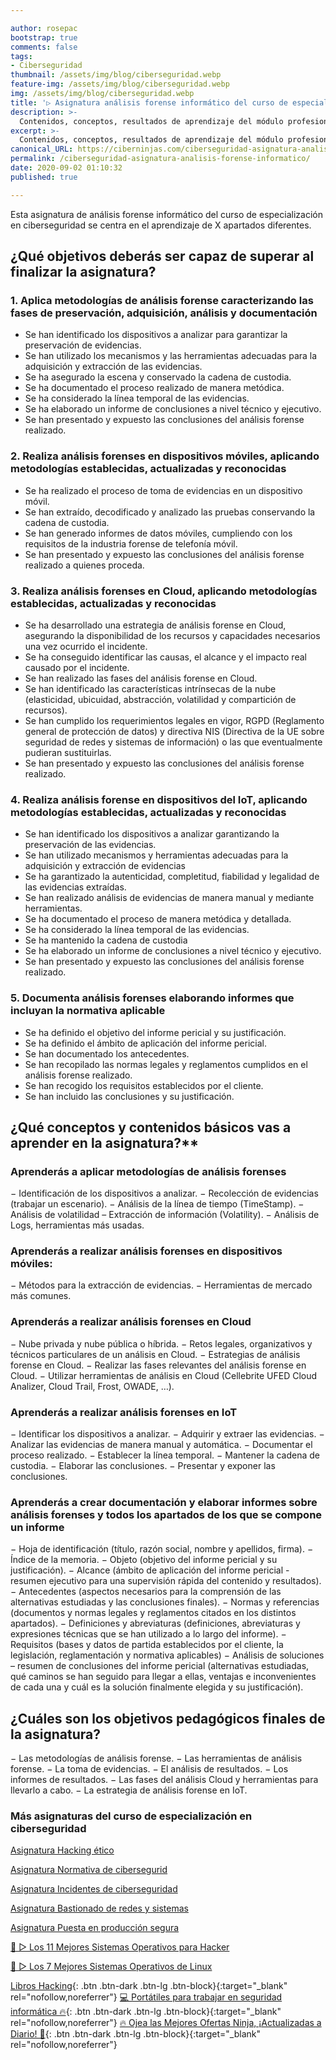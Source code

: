 ```yaml
---

author: rosepac
bootstrap: true
comments: false
tags:
- Ciberseguridad
thumbnail: /assets/img/blog/ciberseguridad.webp
feature-img: /assets/img/blog/ciberseguridad.webp
img: /assets/img/blog/ciberseguridad.webp
title: '▷ Asignatura análisis forense informático del curso de especialización en ciberseguridad'
description: >-
  Contenidos, conceptos, resultados de aprendizaje del módulo profesional análisis forense informático.
excerpt: >-
  Contenidos, conceptos, resultados de aprendizaje del módulo profesional análisis forense informático.
canonical_URL: https://ciberninjas.com/ciberseguridad-asignatura-analisis-forense-informatico/
permalink: /ciberseguridad-asignatura-analisis-forense-informatico/
date: 2020-09-02 01:10:32
published: true

---
```


Esta asignatura de análisis forense informático del curso de especialización en ciberseguridad se centra en el aprendizaje de X apartados diferentes.

## **¿Qué objetivos deberás ser capaz de superar al finalizar la asignatura?**

### 1. **Aplica metodologías de análisis forense caracterizando las fases de preservación, adquisición, análisis y documentación**

- Se han identificado los dispositivos a analizar para garantizar la preservación de evidencias.
- Se han utilizado los mecanismos y las herramientas adecuadas para la adquisición y extracción de las evidencias.
- Se ha asegurado la escena y conservado la cadena de custodia.
- Se ha documentado el proceso realizado de manera metódica.
- Se ha considerado la línea temporal de las evidencias.
- Se ha elaborado un informe de conclusiones a nivel técnico y ejecutivo.
- Se han presentado y expuesto las conclusiones del análisis forense realizado.

### 2. **Realiza análisis forenses en dispositivos móviles, aplicando metodologías establecidas, actualizadas y reconocidas**

- Se ha realizado el proceso de toma de evidencias en un dispositivo móvil.
- Se han extraído, decodificado y analizado las pruebas conservando la cadena de custodia.
- Se han generado informes de datos móviles, cumpliendo con los requisitos de la industria forense de telefonía móvil.
- Se han presentado y expuesto las conclusiones del análisis forense realizado a quienes proceda.

### 3. **Realiza análisis forenses en Cloud, aplicando metodologías establecidas, actualizadas y reconocidas**

- Se ha desarrollado una estrategia de análisis forense en Cloud, asegurando la disponibilidad de los recursos y capacidades necesarios una vez ocurrido el incidente.
- Se ha conseguido identificar las causas, el alcance y el impacto real causado por el incidente.
- Se han realizado las fases del análisis forense en Cloud.
- Se han identificado las características intrínsecas de la nube (elasticidad, ubicuidad, abstracción, volatilidad y compartición de recursos).
- Se han cumplido los requerimientos legales en vigor, RGPD (Reglamento general de protección de datos) y directiva NIS (Directiva de la UE sobre seguridad de redes y sistemas de información) o las que eventualmente pudieran sustituirlas.
- Se han presentado y expuesto las conclusiones del análisis forense realizado.

### 4. **Realiza análisis forense en dispositivos del IoT, aplicando metodologías establecidas, actualizadas y reconocidas**

- Se han identificado los dispositivos a analizar garantizando la preservación de las evidencias.
- Se han utilizado mecanismos y herramientas adecuadas para la adquisición y extracción de evidencias
- Se ha garantizado la autenticidad, completitud, fiabilidad y legalidad de las evidencias extraídas.
- Se han realizado análisis de evidencias de manera manual y mediante herramientas.
- Se ha documentado el proceso de manera metódica y detallada.
- Se ha considerado la línea temporal de las evidencias.
- Se ha mantenido la cadena de custodia
- Se ha elaborado un informe de conclusiones a nivel técnico y ejecutivo.
- Se han presentado y expuesto las conclusiones del análisis forense realizado.

### 5. **Documenta análisis forenses elaborando informes que incluyan la normativa aplicable**

- Se ha definido el objetivo del informe pericial y su justificación.
- Se ha definido el ámbito de aplicación del informe pericial.
- Se han documentado los antecedentes.
- Se han recopilado las normas legales y reglamentos cumplidos en el análisis forense realizado.
- Se han recogido los requisitos establecidos por el cliente.
- Se han incluido las conclusiones y su justificación.

## ¿Qué conceptos y contenidos básicos vas a aprender en la asignatura?**

### Aprenderás a aplicar metodologías de análisis forenses

− Identificación de los dispositivos a analizar.
− Recolección de evidencias (trabajar un escenario).
− Análisis de la línea de tiempo (TimeStamp).
− Análisis de volatilidad – Extracción de información (Volatility).
− Análisis de Logs, herramientas más usadas.

### Aprenderás a realizar análisis forenses en dispositivos móviles:

− Métodos para la extracción de evidencias.
− Herramientas de mercado más comunes.

### Aprenderás a realizar análisis forenses en Cloud

− Nube privada y nube pública o híbrida.
− Retos legales, organizativos y técnicos particulares de un análisis en Cloud.
− Estrategias de análisis forense en Cloud.
− Realizar las fases relevantes del análisis forense en Cloud.
− Utilizar herramientas de análisis en Cloud (Cellebrite UFED Cloud Analizer, Cloud Trail, Frost, OWADE, …).

### Aprenderás a realizar análisis forenses en IoT

− Identificar los dispositivos a analizar.
− Adquirir y extraer las evidencias.
− Analizar las evidencias de manera manual y automática.
− Documentar el proceso realizado.
− Establecer la línea temporal.
− Mantener la cadena de custodia.
− Elaborar las conclusiones.
− Presentar y exponer las conclusiones.

### Aprenderás a crear documentación y elaborar informes sobre análisis forenses y todos los apartados de los que se compone un informe

− Hoja de identificación (título, razón social, nombre y apellidos, firma).
− Índice de la memoria.
− Objeto (objetivo del informe pericial y su justificación).
− Alcance (ámbito de aplicación del informe pericial - resumen ejecutivo para una supervisión rápida del contenido y resultados).
− Antecedentes (aspectos necesarios para la comprensión de las alternativas estudiadas y las conclusiones finales).
− Normas y referencias (documentos y normas legales y reglamentos citados en los distintos apartados).
− Definiciones y abreviaturas (definiciones, abreviaturas y expresiones técnicas que se han utilizado a lo largo del informe).
− Requisitos (bases y datos de partida establecidos por el cliente, la legislación, reglamentación y normativa aplicables)
− Análisis de soluciones – resumen de conclusiones del informe pericial (alternativas estudiadas, qué caminos se han seguido para llegar a ellas, ventajas e inconvenientes de cada una y cuál es la solución finalmente elegida y su justificación).

## **¿Cuáles son los objetivos pedagógicos finales de la asignatura?**

− Las metodologías de análisis forense.
− Las herramientas de análisis forense.
− La toma de evidencias.
− El análisis de resultados.
− Los informes de resultados.
− Las fases del análisis Cloud y herramientas para llevarlo a cabo.
− La estrategia de análisis forense en IoT.

### **Más asignaturas del curso de especialización en ciberseguridad** <!-- omit in toc -->
<!-- https://www.infoworld.com/article/3572553/what-is-computer-vision-ai-for-images-and-video.html#tk.rss_all -->

[Asignatura Hacking ético](https://ciberninjas.com/ciberseguridad-asignatura-hacking-etico/)

[Asignatura Normativa de cibersegurid](https://ciberninjas.com/ciberseguridad-asignatura-normativa-ciberseguridad/)

[Asignatura Incidentes de ciberseguridad](https://ciberninjas.com/ciberseguridad-asignatura-incidentes-de-ciberseguridad/)

[Asignatura Bastionado de redes y sistemas](https://ciberninjas.com/ciberseguridad-asignatura-bastionado-redes-sistemas/)

[Asignatura Puesta en producción segura](https://ciberninjas.com/ciberseguridad-asignatura-puesta-produccion-segura/)

[🥇 ▷ Los 11 Mejores Sistemas Operativos para Hacker](https://ciberninjas.com/mejores-sistemas-operativos-para-hackear/)

[🥇 ▷ Los 7 Mejores Sistemas Operativos de Linux](https://ciberninjas.com/7-mejores-distribuciones-escritorio-para-principiantes/)

[Libros Hacking](https://www.amazon.es/shop/cibercursos){: .btn .btn-dark .btn-lg .btn-block}{:target="_blank" rel="nofollow,noreferrer"}
[💻 Portátiles para trabajar en seguridad informática 🔥](https://www.amazon.es/shop/cibercursos?listId=3BF50A7M6Q79J){: .btn .btn-dark .btn-lg .btn-block}{:target="_blank" rel="nofollow,noreferrer"}
[🔥 Ojea las Mejores Ofertas Ninja, ¡Actualizadas a Diario! 🎁](https://www.amazon.es/shop/cibercursos){: .btn .btn-dark .btn-lg .btn-block}{:target="_blank" rel="nofollow,noreferrer"}